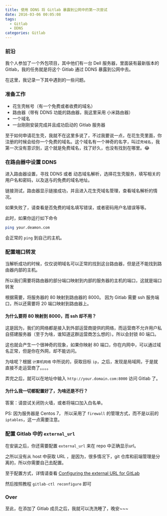 ```yaml
---
title: 使用 DDNS 将 Gitlab 暴露到公网中的第一次尝试
date: 2016-03-06 00:05:08
tags:
  - Gitlab
  - DDNS
categories: Gitlab
---
```


<!-- TOC -->

### 前沿

我个人参加了一个外包项目，其中他们有一台 Dell 服务器，里面装有最新版本的 Gitlab，我的任务就是将这个 Gitlab 通过 DDNS 暴露到公网中去。

在这里，我记录一下其中遇到的一些问题。

### 准备工作

- 花生壳帐号（有一个免费或者收费的域名）
- 路由器（带有 DDNS 功能的路由器，我这里采用 小米路由器）
- 一个域名
- 一台刚刚安装完成并且成功启动的 Gitlab 服务器

至于如何申请花生壳，我就不在这里多说了，不过我要说一点，在花生壳里面，你注册的时候会给你一个免费的域名。这个域名有一个神奇的名字，叫过`壳域名`，我第一次没有意识到，这个就是免费域名，找了好久，也没有找到在哪里。😂

### 在路由器中设置 DDNS

进入路由器设置，寻找 DDNS 或者 动态域名解析，选择花生壳服务，填写相关的用户名和密码，以及送与的免费的域名地址。

链接测试，路由器显示链接成功，并且进入花生壳域名管理，查看域名解析的情况。

如果失败了，请查看是否免费的域名填写错误，或者密码用户名错误等等。

此时，如果你运行如下命令

```bash
ping your.deamon.com
```

会正常的 `ping` 到自己的主机。

### 配置端口转发

当解析成功的时候，仅仅说明域名可以正常的找到这台路由器，但是还不能找到路由器内部的主机。

所以我们需要将路由器的部分端口映射到内部的服务器的主机的端口，这就是端口转发

根据需要，将服务器的 80 映射到路由器的 8000。
因为 Gitlab 需要 ssh 服务端口，所以还需要将 20 端口映射到路由器上。

#### 为什么要将 80 映射到 8000，而 ssh 却不用？

这是因为，我们的网络都是接入到外部运营商提供的网络，而运营商不允许用户私自搭建服务器（至于为啥，谁知道这群运营商怎么想的）。所以会封锁 80 端口。

这也就会产生一个很神奇的现象，如果你映射 80 端口，你在内网中，可以通过域名正常，但是你在外网，却不能访问。

为啥呢？根据 `计算机网络` 中所说的，获取目标 `ip`，之后，发现是局域网，于是就直接不走运营商了。。。。

弄完之后，就可以在地址中输入 `http://your.domain.com:8000` 访问 Gitlab 了。

#### 为什么我一切都配置好了，为啥还是不行？

答案：请尝试关闭防火墙，或者将端口加入白名单。

PS: 因为服务器是 Centos 7， 所以采用了 `firewall` 的管理方式，而不是以前的 `iptables`，这一点需要注意。

### 配置 Gitlab 中的 `external_url`

在安装之后，你还需要配置 `external_url` 来在 repo 中正确显示url。

之所以没有从 host 中获取 URL ，是因为，很多情况下，git 仓库和前端管理是分离的，所以你需要自己去配置。

至于配置方式，详情请查看 [Configuring the external URL for GitLab](http://doc.gitlab.com/omnibus/settings/configuration.html#configuring-the-external-url-for-gitlab)

然后按照教程 `gitlab-ctl reconfigure` 即可

### Over

至此，在添加了 Gitlab 成员之后，我就可以洗洗睡了，晚安~~~
